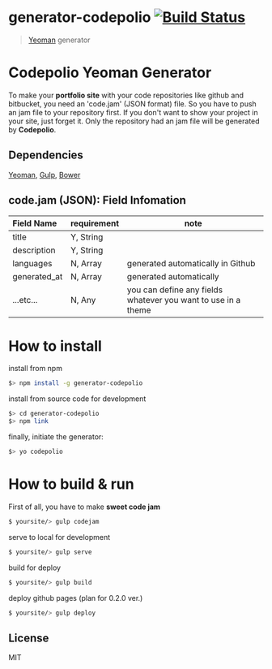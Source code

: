 # generator-codepolio [![Build Status](https://secure.travis-ci.org/miconblog/generator-codepolio.png?branch=master)](https://travis-ci.org/miconblog/generator-codepolio)

> [Yeoman](http://yeoman.io) generator

# Codepolio Yeoman Generator
To make your **portfolio site** with your code repositories like github and bitbucket, you need an 'code.jam' (JSON format) file. So you have to push an jam file to your repository first. If you don't want to show your project in your site, just forget it. Only the repository had an jam file will be generated by **Codepolio**.

## Dependencies
[Yeoman](http://yeoman.io), [Gulp](http://gulpjs.com/), [Bower](http://bower.io/)

## code.jam (JSON): Field Infomation
| Field Name   | requirement | note |
| :----------- | ----------- | ---- |
| title        | Y, String   |  |
| description  | Y, String   |  |
| languages    | N, Array    | generated automatically in Github |
| generated_at | N, Array    | generated automatically |
| ...etc...    | N, Any      | you can define any fields whatever you want to use in a theme |


# How to install

install from npm
```bash
$> npm install -g generator-codepolio
```

install from source code for development
```bash
$> cd generator-codepolio
$> npm link
```

finally, initiate the generator:
```bash
$> yo codepolio
```

# How to build & run 
First of all, you have to make **sweet code jam**
```bash
$ yoursite/> gulp codejam
```

serve to local for development
```bash
$ yoursite/> gulp serve
```

build for deploy 
```bash
$ yoursite/> gulp build
```

deploy github pages (plan for 0.2.0 ver.)
```bash
$ yoursite/> gulp deploy
```

## License

MIT